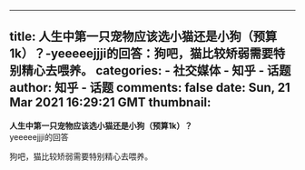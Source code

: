 
---
title: 人生中第一只宠物应该选小猫还是小狗（预算1k）？-yeeeeejjji的回答：狗吧，猫比较矫弱需要特别精心去喂养。
categories: 
    - 社交媒体
    - 知乎 - 话题
author: 知乎 - 话题
comments: false
date: Sun, 21 Mar 2021 16:29:21 GMT
thumbnail: 
---

<div>   
<strong>人生中第一只宠物应该选小猫还是小狗（预算1k）？</strong><br>yeeeeejjji的回答<br><p>狗吧，猫比较矫弱需要特别精心去喂养。</p>  
</div>
            
